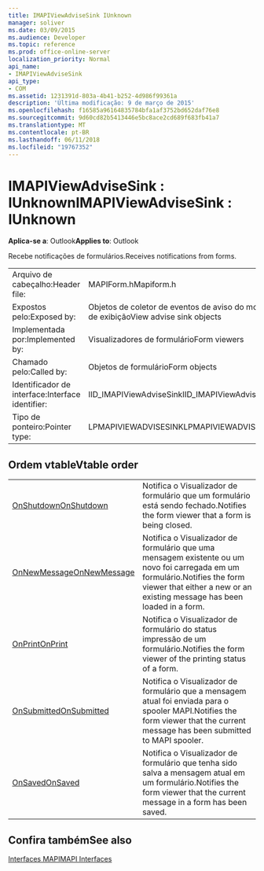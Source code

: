 ```yaml
---
title: IMAPIViewAdviseSink IUnknown
manager: soliver
ms.date: 03/09/2015
ms.audience: Developer
ms.topic: reference
ms.prod: office-online-server
localization_priority: Normal
api_name:
- IMAPIViewAdviseSink
api_type:
- COM
ms.assetid: 1231391d-803a-4b41-b252-4d986f99361a
description: 'Última modificação: 9 de março de 2015'
ms.openlocfilehash: f16585a96164835784bfa1af3752bd652daf76e8
ms.sourcegitcommit: 9d60cd82b5413446e5bc8ace2cd689f683fb41a7
ms.translationtype: MT
ms.contentlocale: pt-BR
ms.lasthandoff: 06/11/2018
ms.locfileid: "19767352"
---
```

# <a name="imapiviewadvisesink--iunknown"></a><span data-ttu-id="cae67-103">IMAPIViewAdviseSink : IUnknown</span><span class="sxs-lookup"><span data-stu-id="cae67-103">IMAPIViewAdviseSink : IUnknown</span></span>

  
  
<span data-ttu-id="cae67-104">**Aplica-se a**: Outlook</span><span class="sxs-lookup"><span data-stu-id="cae67-104">**Applies to**: Outlook</span></span> 
  
<span data-ttu-id="cae67-105">Recebe notificações de formulários.</span><span class="sxs-lookup"><span data-stu-id="cae67-105">Receives notifications from forms.</span></span> 
  
|||
|:-----|:-----|
|<span data-ttu-id="cae67-106">Arquivo de cabeçalho:</span><span class="sxs-lookup"><span data-stu-id="cae67-106">Header file:</span></span>  <br/> |<span data-ttu-id="cae67-107">MAPIForm.h</span><span class="sxs-lookup"><span data-stu-id="cae67-107">Mapiform.h</span></span>  <br/> |
|<span data-ttu-id="cae67-108">Expostos pelo:</span><span class="sxs-lookup"><span data-stu-id="cae67-108">Exposed by:</span></span>  <br/> |<span data-ttu-id="cae67-109">Objetos de coletor de eventos de aviso do modo de exibição</span><span class="sxs-lookup"><span data-stu-id="cae67-109">View advise sink objects</span></span>  <br/> |
|<span data-ttu-id="cae67-110">Implementada por:</span><span class="sxs-lookup"><span data-stu-id="cae67-110">Implemented by:</span></span>  <br/> |<span data-ttu-id="cae67-111">Visualizadores de formulário</span><span class="sxs-lookup"><span data-stu-id="cae67-111">Form viewers</span></span>  <br/> |
|<span data-ttu-id="cae67-112">Chamado pelo:</span><span class="sxs-lookup"><span data-stu-id="cae67-112">Called by:</span></span>  <br/> |<span data-ttu-id="cae67-113">Objetos de formulário</span><span class="sxs-lookup"><span data-stu-id="cae67-113">Form objects</span></span>  <br/> |
|<span data-ttu-id="cae67-114">Identificador de interface:</span><span class="sxs-lookup"><span data-stu-id="cae67-114">Interface identifier:</span></span>  <br/> |<span data-ttu-id="cae67-115">IID_IMAPIViewAdviseSink</span><span class="sxs-lookup"><span data-stu-id="cae67-115">IID_IMAPIViewAdviseSink</span></span>  <br/> |
|<span data-ttu-id="cae67-116">Tipo de ponteiro:</span><span class="sxs-lookup"><span data-stu-id="cae67-116">Pointer type:</span></span>  <br/> |<span data-ttu-id="cae67-117">LPMAPIVIEWADVISESINK</span><span class="sxs-lookup"><span data-stu-id="cae67-117">LPMAPIVIEWADVISESINK</span></span>  <br/> |
   
## <a name="vtable-order"></a><span data-ttu-id="cae67-118">Ordem vtable</span><span class="sxs-lookup"><span data-stu-id="cae67-118">Vtable order</span></span>

|||
|:-----|:-----|
|[<span data-ttu-id="cae67-119">OnShutdown</span><span class="sxs-lookup"><span data-stu-id="cae67-119">OnShutdown</span></span>](imapiviewadvisesink-onshutdown.md) <br/> |<span data-ttu-id="cae67-120">Notifica o Visualizador de formulário que um formulário está sendo fechado.</span><span class="sxs-lookup"><span data-stu-id="cae67-120">Notifies the form viewer that a form is being closed.</span></span>  <br/> |
|[<span data-ttu-id="cae67-121">OnNewMessage</span><span class="sxs-lookup"><span data-stu-id="cae67-121">OnNewMessage</span></span>](imapiviewadvisesink-onnewmessage.md) <br/> |<span data-ttu-id="cae67-122">Notifica o Visualizador de formulário que uma mensagem existente ou um novo foi carregada em um formulário.</span><span class="sxs-lookup"><span data-stu-id="cae67-122">Notifies the form viewer that either a new or an existing message has been loaded in a form.</span></span>  <br/> |
|[<span data-ttu-id="cae67-123">OnPrint</span><span class="sxs-lookup"><span data-stu-id="cae67-123">OnPrint</span></span>](imapiviewadvisesink-onprint.md) <br/> |<span data-ttu-id="cae67-124">Notifica o Visualizador de formulário do status impressão de um formulário.</span><span class="sxs-lookup"><span data-stu-id="cae67-124">Notifies the form viewer of the printing status of a form.</span></span>  <br/> |
|[<span data-ttu-id="cae67-125">OnSubmitted</span><span class="sxs-lookup"><span data-stu-id="cae67-125">OnSubmitted</span></span>](imapiviewadvisesink-onsubmitted.md) <br/> |<span data-ttu-id="cae67-126">Notifica o Visualizador de formulário que a mensagem atual foi enviada para o spooler MAPI.</span><span class="sxs-lookup"><span data-stu-id="cae67-126">Notifies the form viewer that the current message has been submitted to MAPI spooler.</span></span>  <br/> |
|[<span data-ttu-id="cae67-127">OnSaved</span><span class="sxs-lookup"><span data-stu-id="cae67-127">OnSaved</span></span>](imapiviewadvisesink-onsaved.md) <br/> |<span data-ttu-id="cae67-128">Notifica o Visualizador de formulário que tenha sido salva a mensagem atual em um formulário.</span><span class="sxs-lookup"><span data-stu-id="cae67-128">Notifies the form viewer that the current message in a form has been saved.</span></span>  <br/> |
   
## <a name="see-also"></a><span data-ttu-id="cae67-129">Confira também</span><span class="sxs-lookup"><span data-stu-id="cae67-129">See also</span></span>



[<span data-ttu-id="cae67-130">Interfaces MAPI</span><span class="sxs-lookup"><span data-stu-id="cae67-130">MAPI Interfaces</span></span>](mapi-interfaces.md)

